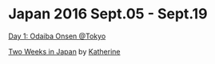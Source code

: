 # Japan 2016 Sept.05 - Sept.19

[Day 1: Odaiba Onsen @Tokyo](day1.md)

[Two Weeks in Japan](https://www.youtube.com/watch?v=B0lWZuRCtLY&feature=youtu.be) by [Katherine](http://petrichorate.tumblr.com/)

